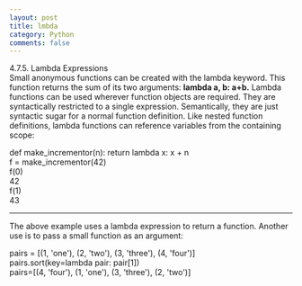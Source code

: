 ```yaml
---
layout: post
title: lmbda
category: Python
comments: false
---
```


4.7.5. Lambda Expressions  
Small anonymous functions can be created with the lambda keyword. This function returns the sum of its two arguments: **lambda a, b: a+b.** Lambda functions can be used wherever function objects are required. They are syntactically restricted to a single expression. Semantically, they are just syntactic sugar for a normal function definition. Like nested function definitions, lambda functions can reference variables from the containing scope:

def make_incrementor(n):       return lambda x: x + n   
f = make_incrementor(42)  
f(0)  
42  
f(1)  
43  
_________________________
The above example uses a lambda expression to return a function. Another use is to pass a small function as an argument:

pairs = [(1, 'one'), (2, 'two'), (3, 'three'), (4, 'four')]  
pairs.sort(key=lambda pair: pair[1])  
pairs=[(4, 'four'), (1, 'one'), (3, 'three'), (2, 'two')]

